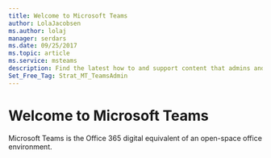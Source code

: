 ```yaml
---
title: Welcome to Microsoft Teams
author: LolaJacobsen
ms.author: lolaj
manager: serdars
ms.date: 09/25/2017
ms.topic: article
ms.service: msteams
description: Find the latest how to and support content that admins and IT pros need to evaluate, plan, deploy, and manage Microsoft Teams.
Set_Free_Tag: Strat_MT_TeamsAdmin
---
```


Welcome to Microsoft Teams
==========================

Microsoft Teams is the Office 365 digital equivalent of an open-space office environment. 
